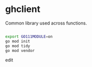 # ghclient

Common library used across functions.

```bash

export GO111MODULE=on
go mod init
go mod tidy
go mod vendor

```

edit
